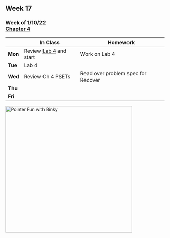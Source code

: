 ## Week 17

### Week of 1/10/22<br>[Chapter 4](/apcsp/curriculum/4)

  |       |In Class               |Homework   |
  |-------|---------              |---------  |
  |**Mon**|Review [Lab 4](https://cs50.harvard.edu/ap/2022/curriculum/x/labs/4/) and start |Work on Lab 4 |
  |**Tue**|Lab 4 | |
  |**Wed**|Review Ch 4 PSETs |Read over problem spec for Recover |
  |**Thu**| | |
  |**Fri**| | |

<img src="https://slideplayer.com/16079147/88/images/slide_1.jpg" alt="Pointer Fun with Binky" height="400">

<meta http-equiv="refresh" content="300"/>